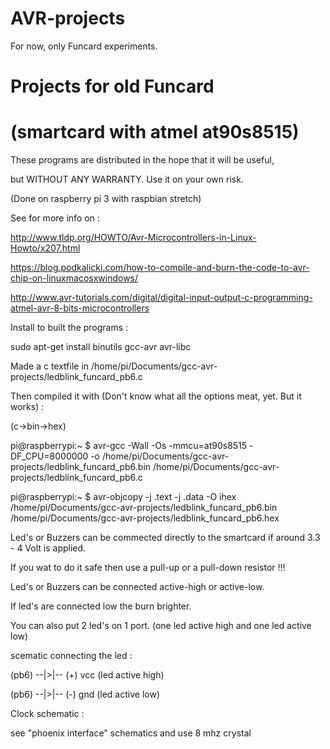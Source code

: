 # AVR-projects

For now, only Funcard experiments.

# Projects for old Funcard 
# (smartcard with atmel at90s8515)

These programs are distributed in the hope that it will be useful,

but WITHOUT ANY WARRANTY. Use it on your own risk.

(Done on raspberry pi 3 with raspbian stretch)

See for more info on :

http://www.tldp.org/HOWTO/Avr-Microcontrollers-in-Linux-Howto/x207.html

https://blog.podkalicki.com/how-to-compile-and-burn-the-code-to-avr-chip-on-linuxmacosxwindows/

http://www.avr-tutorials.com/digital/digital-input-output-c-programming-atmel-avr-8-bits-microcontrollers

Install to built the programs :

sudo apt-get install binutils gcc-avr avr-libc

Made a c textfile in /home/pi/Documents/gcc-avr-projects/ledblink_funcard_pb6.c

Then compiled it with (Don't know what all the options meat, yet. But it works) :

(c->bin->hex)

pi@raspberrypi:~ $ avr-gcc -Wall -Os -mmcu=at90s8515 -DF_CPU=8000000 -o /home/pi/Documents/gcc-avr-projects/ledblink_funcard_pb6.bin /home/pi/Documents/gcc-avr-projects/ledblink_funcard_pb6.c

pi@raspberrypi:~ $ avr-objcopy -j .text -j .data -O ihex /home/pi/Documents/gcc-avr-projects/ledblink_funcard_pb6.bin /home/pi/Documents/gcc-avr-projects/ledblink_funcard_pb6.hex

Led's or Buzzers can be commected directly to the smartcard if around 3.3 - 4 Volt is applied.

If you wat to do it safe then use a pull-up or a pull-down resistor !!!

Led's or Buzzers can be connected active-high or active-low.

If led's are connected low the burn brighter.

You can also put 2 led's on 1 port. (one led active high and  one led active low)

scematic connecting the led :

(pb6) --|>|-- (+) vcc (led active high)

(pb6) --|>|-- (-) gnd (led active low)

Clock schematic : 

see "phoenix interface" schematics and use 8 mhz crystal


